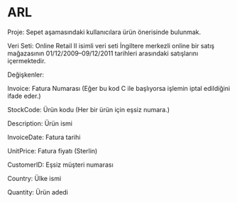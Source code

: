 # ARL

Proje: Sepet aşamasındaki kullanıcılara ürün önerisinde bulunmak.

Veri Seti: Online Retail II isimli veri seti İngiltere merkezli online bir satış mağazasının 01/12/2009–09/12/2011 tarihleri arasındaki satışlarını içermektedir. 

Değişkenler:

Invoice: Fatura Numarası (Eğer bu kod C ile başlıyorsa işlemin iptal edildiğini ifade eder.)

StockCode: Ürün kodu (Her bir ürün için eşsiz numara.)

Description: Ürün ismi

InvoiceDate: Fatura tarihi

UnitPrice: Fatura fiyatı (Sterlin)

CustomerID: Eşsiz müşteri numarası

Country: Ülke ismi

Quantity: Ürün adedi

